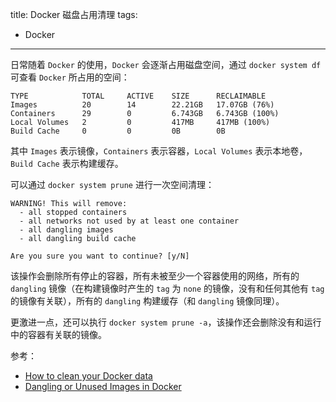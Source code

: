 title: Docker 磁盘占用清理
tags:
- Docker
---

日常随着 `Docker` 的使用，`Docker` 会逐渐占用磁盘空间，通过 `docker system df` 可查看 `Docker` 所占用的空间：

```
TYPE            TOTAL     ACTIVE    SIZE      RECLAIMABLE
Images          20        14        22.21GB   17.07GB (76%)
Containers      29        0         6.743GB   6.743GB (100%)
Local Volumes   2         0         417MB     417MB (100%)
Build Cache     0         0         0B        0B
```

其中 `Images` 表示镜像，`Containers` 表示容器，`Local Volumes` 表示本地卷，`Build Cache` 表示构建缓存。

可以通过 `docker system prune` 进行一次空间清理：

```
WARNING! This will remove:
  - all stopped containers
  - all networks not used by at least one container
  - all dangling images
  - all dangling build cache

Are you sure you want to continue? [y/N]
```

该操作会删除所有停止的容器，所有未被至少一个容器使用的网络，所有的 `dangling` 镜像（在构建镜像时产生的 `tag` 为 `none` 的镜像，没有和任何其他有 `tag` 的镜像有关联），所有的 `dangling` 构建缓存（和 `dangling` 镜像同理）。

更激进一点，还可以执行 `docker system prune -a`，该操作还会删除没有和运行中的容器有关联的镜像。

参考：

- [How to clean your Docker data](https://dockerwebdev.com/tutorials/clean-up-docker/)
- [Dangling or Unused Images in Docker](https://jinnabalu.medium.com/docker-frequently-used-commands-on-images-b812d76a4b8e)
